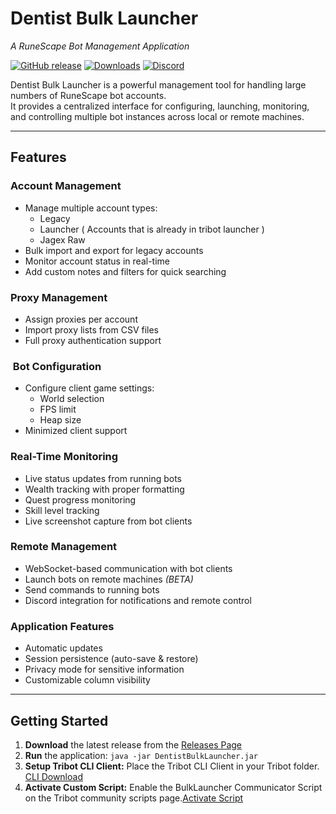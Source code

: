 # Dentist Bulk Launcher
*A RuneScape Bot Management Application*

[![GitHub release](https://img.shields.io/github/v/release/GeniuSKilleR95/BulkLauncher-Updates?style=for-the-badge)](https://github.com/GeniuSKilleR95/BulkLauncher-Updates/releases)
[![Downloads](https://img.shields.io/github/downloads/GeniuSKilleR95/BulkLauncher-Updates/total?style=for-the-badge)](https://github.com/GeniuSKilleR95/BulkLauncher-Updates/releases)
[![Discord](https://img.shields.io/discord/123456789012345678?color=7289da&label=Discord&logo=discord&style=for-the-badge)](https://discord.gg/dentist)

Dentist Bulk Launcher is a powerful management tool for handling large numbers of RuneScape bot accounts.  
It provides a centralized interface for configuring, launching, monitoring, and controlling multiple bot instances across local or remote machines.

---

##  Features

###  Account Management
- Manage multiple account types:
    - Legacy
    - Launcher ( Accounts that is already in tribot launcher )
    - Jagex Raw
- Bulk import and export for legacy accounts
- Monitor account status in real-time
- Add custom notes and filters for quick searching

###  Proxy Management
- Assign proxies per account
- Import proxy lists from CSV files
- Full proxy authentication support

### ️ Bot Configuration
- Configure client game settings:
    - World selection
    - FPS limit
    - Heap size
- Minimized client support

###  Real-Time Monitoring
- Live status updates from running bots
- Wealth tracking with proper formatting
- Quest progress monitoring
- Skill level tracking
- Live screenshot capture from bot clients

###  Remote Management
- WebSocket-based communication with bot clients
- Launch bots on remote machines *(BETA)*
- Send commands to running bots
- Discord integration for notifications and remote control

###  Application Features
- Automatic updates
- Session persistence (auto-save & restore)
- Privacy mode for sensitive information
- Customizable column visibility

---

##  Getting Started

1. **Download** the latest release from the [Releases Page](https://github.com/GeniuSKilleR95/dentist-bulk-launcher/releases)
2. **Run** the application: ```java -jar DentistBulkLauncher.jar```
3. **Setup Tribot CLI Client:** Place the Tribot CLI Client in your Tribot folder. [CLI Download](https://community.tribot.org/index.php?/topic/5009-tribot-command-line-interface/)
4. **Activate Custom Script:** Enable the BulkLauncher Communicator Script on the Tribot community scripts page.[Activate Script](https://tribot.org/user/community-scripts?page=1&q=BulkLauncher%20Communicator)
